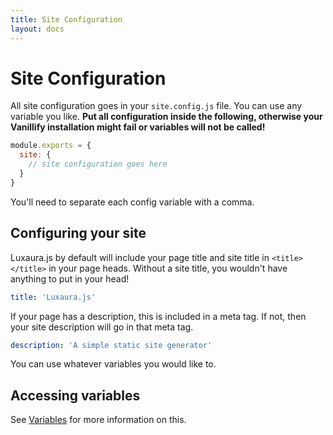 ```yaml
---
title: Site Configuration
layout: docs
---
```


# Site Configuration

All site configuration goes in your `site.config.js` file. You can use any variable you like. **Put all configuration inside the following, otherwise your Vanillify installation might fail or variables will not be called!**

````javascript
module.exports = {
  site: {
    // site configuration goes here
  }
}
````
You'll need to separate each config variable with a comma.

## Configuring your site

Luxaura.js by default will include your page title and site title in `<title></title>` in your page heads. Without a site title, you wouldn't have anything to put in your head!
````yaml
title: 'Luxaura.js'
````
If your page has a description, this is included in a meta tag. If not, then your site description will go in that meta tag.
````yaml
description: 'A simple static site generator'
````
You can use whatever variables you would like to.

## Accessing variables

See [Variables](/docs/variables) for more information on this.
